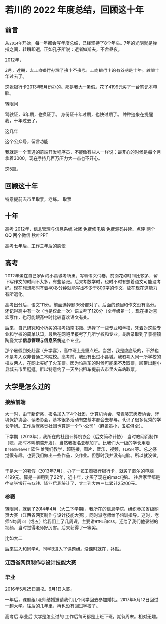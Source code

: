 
# 若川的 2022 年度总结，回顾这十年

## 前言

从`2014年`开始，每一年都会写年度总结，已经坚持了8个年头。7年的光阴就是弹指之间，转瞬即逝。正如孔子所说：逝者如斯夫，不舍昼夜。<br />

2012年，

2月，近期，去工商银行办理了换卡不换号。工商银行卡的有效期是十年。转眼十年过去了。

这张银行卡2013年8月份办的。那是我大一暑假。花了4199元买了一台笔记本电脑。

转眼间

驾驶证，6年期，也换证了。
身份证十年过期，也快过期了。
种种迹象在提醒我，十年过去了。

这几年

这个公众号，留言功能

我就是一个普通的前端开发程序员，不能像有些人一样说：最开心的时候是每个月拿着3000，现在手持几百万压力大一点也不开心。

这5篇。

## 回顾这十年


特意提前去市里取票，老练。
取票

## 十年

高考
2012年，信息管理与信息系统
社团
免费修电脑
免费源码共读、点评
两个QQ
两个微信
秋叶PPT

[高考七年后、工作三年后的感悟](https://mp.weixin.qq.com/s/yKD64qQhv36KnZkszTeQWQ)

## 高考

2012年坐在自己家乡的小县城考场里，写着语文试卷。前面花的时间比较多，留下写作文的时间不太多，有些紧张。后来考数学时，也时不时有想着语文可能没考好。现在想想那时有着40多分钟就能写出不少于800字的作文，放在现在这能力有所退化。

高考出分后，语文111分。前面选择题36分都对了。后面的题目和作文没有高分。还记得高中有一次（也是仅此一次）语文考了120分（全年级第一），现在相对喜欢写作，也可能跟高中时比较喜欢语文有关。

后来，自己研究和分析买的报考指南书籍。选择了一些专业和学校，凭着对这些专业和学校的简单认知，最后在网吧里报考了几所学校和专业。最后录取到了景德镇陶瓷大学**信息管理与信息系统**这个专业。

那个暑假到处赴宴（升学宴），高中班上是重点班。当然，我是垫底级的，不然也不是考入双非普通二本院校。高考前，我没有出过小县城。我和考入同一所学校的校友两人，在网上买好了火车票。因为怕乘车的时候可能来不及取票，顺带出趟小县城去市里逛逛。所以特意约了一天坐出租车提前去市里火车站取票。

## 大学是怎么过的

### 接触前端

大一时，由于新奇感，报名加入了4个社团，计算机协会、常青藤志愿者协会、环境保护协会、读者协会，基本很多活动有空基本都会去参与。认识了很多优秀的学长学姐。工作后就感觉社团也算是一个"小公司"（麻雀虽小，五脏俱全）。

下学期（2013年），我所在的社团计算机协会（后文简称计协），当时教网页制作（嗯，那时不叫前端开发），当然我报名去参加了。比我们大一级的学长用着 `Dreamweaver` 软件 给我们教学，超链接，图片，音乐，视频，`FLASH` 等。总之感觉很有趣。也要我们做出一些作品，交作业。但那时我并没有电脑。所以就没做。

##

于是大一的暑假（2013年7月），办了一张工商银行银行卡，就买了戴尔的电脑4199元。算是一直用到了22年，近十年，才买了现在的mac电脑。
往后家里都是往这张银行卡存钱。毕业后我统计了，大二到大四三年累计25200元。

### 参赛

转眼间，就到了2014年4月（大二下学期），我所在的信息学院，组织参加省级网页大赛（江西省网页制作与设计技能大赛），同时派老师给予培训指导。这时，老师N每周四（或五）给我们上了几周课，主要讲`HTML`和`CSS`，还给了我们他录制的视频，当时觉得老师好厉害。后来获得了一等奖。

比如大二

后来进入和同学A、同学B进入了课题组。没课时就在，补贴。

### 江西省网页制作与设计技能大赛

### 毕业

2016年5月25日离校。6月1日入职。

一年后，课题组L老师结婚邀请我们几个同学回去参加婚礼。2017年5月12日回过一趟大学。往后的几年里，再也没有回过学校了。

高考后
毕业后
大学是怎么过的
工作后每天都是上班下班，期待周末。相对无趣。

##
